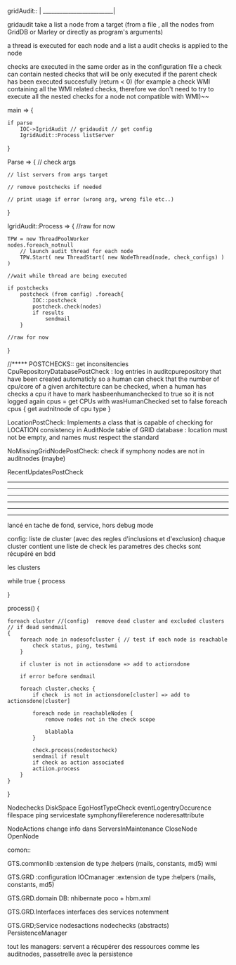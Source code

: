 gridAudit::              |
_________________________|

gridaudit take a list a node from a target (from a file , all the nodes from GridDB or Marley or directly as program's arguments)

a thread is executed for each node and a list a audit checks is applied to the node

checks are executed in the same order as in the configuration file
a check can contain nested checks that will be only executed if the parent check has been executed succesfully (return < 0)
(for example a check WMI containing all the WMI related checks, therefore we don't need to try to execute all the nested checks for a node not compatible with WMI)~~


main => {

	if parse
		IOC->IgridAudit // gridaudit // get config
		IgridAudit::Process listServer

}

Parse => {
	// check args
	
	// list servers from args target
	
	// remove postchecks if needed
	
	// print usage if error (wrong arg, wrong file etc..)
}

IgridAudit::Process => {
	//raw for now

	TPW = new ThreadPoolWorker
	nodes.foreach_notnull
		// launch audit thread for each node
		TPW.Start( new ThreadStart( new NodeThread(node, check_configs) ) )
	
	//wait while thread are being executed
	
	if postchecks
		postcheck (from config) .foreach{
			IOC::postcheck
			postcheck.check(nodes)
			if results 
				sendmail
		}
	
	//raw for now

}

//***** POSTCHECKS:: get inconsitencies
CpuRepositoryDatabasePostCheck : log entries in auditcpurepository that have been created automaticly so a human can check that the number of cpu/core of a given architecture can be checked, when a human has checks a cpu it have to mark hasbeenhumanchecked to true so it is not logged again
	cpus = get CPUs with wasHumanChecked set to false
	foreach cpus {
		get audnitnode of cpu type
	}

	
LocationPostCheck:
Implements a class that is capable of checking for LOCATION consistency in AuditNode table of GRID database : location must not be empty, and names must respect the standard


NoMissingGridNodePostCheck:
check if symphony nodes are not in auditnodes (maybe)


RecentUpdatesPostCheck



**********************************************************************************************
**********************************************************************************************
**********************************************************************************************
**********************************************************************************************
**********************************************************************************************
**********************************************************************************************


lancé en tache de fond, service, hors debug mode

config: liste de cluster (avec des regles d'inclusions et d'exclusion)
chaque cluster contient une liste de check
les parametres des checks sont récupéré en bdd

les clusters

while true {
	process

}


process() {

	foreach cluster //(config)  remove dead cluster and excluded clusters // if dead sendmail
	{
		foreach node in nodesofcluster { // test if each node is reachable
			check status, ping, testwmi
		}
		
		if cluster is not in actionsdone => add to actionsdone
		
		if error before sendmail
		
		foreach cluster.checks {
			if check  is not in actionsdone[cluster] => add to actionsdone[cluster]
			
			foreach node in reachableNodes {
				remove nodes not in the check scope
				
				blablabla
			}
			
			check.process(nodestocheck)
			sendmail if result
			if check as action associated
			actiion.process
		}
	}

}




Nodechecks
DiskSpace
EgoHostTypeCheck
eventLogentryOccurence
filespace
ping
servicestate
symphonyfilereference
noderesattribute


NodeActions
change info dans ServersInMaintenance
CloseNode
OpenNode

comon::

GTS.commonlib
:extension de type
:helpers (mails, constants, md5)
wmi

GTS.GRD
:configuration IOCmanager
:extension de type
:helpers (mails, constants, md5)

GTS.GRD.domain
DB: nhibernate
poco + hbm.xml

GTS.GRD.Interfaces
interfaces des services notemment

GTS.GRD;Service
nodesactions
nodechecks
(abstracts)
PersistenceManager

tout les managers: servent a récupérer des ressources comme les auditnodes, passetrelle avec la persistence





























